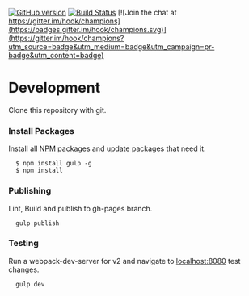 [![GitHub version](https://badge.fury.io/gh/hook%2Fchampions.svg)](https://badge.fury.io/gh/hook%2Fchampions)
[![Build Status](https://travis-ci.org/hook/champions.svg?branch=master)](https://travis-ci.org/hook/champions)
[![Join the chat at https://gitter.im/hook/champions](https://badges.gitter.im/hook/champions.svg)](https://gitter.im/hook/champions?utm_source=badge&utm_medium=badge&utm_campaign=pr-badge&utm_content=badge)

# Development

  Clone this repository with git.

### Install Packages

  Install all [NPM](https://www.npmjs.com/) packages and update packages that need it.

```
  $ npm install gulp -g
  $ npm install
```

### Publishing

  Lint, Build and publish to gh-pages branch.

```
  gulp publish
```

### Testing

  Run a webpack-dev-server for v2 and navigate to [localhost:8080](http://localhost:8080) test changes. 

```
  gulp dev
```
